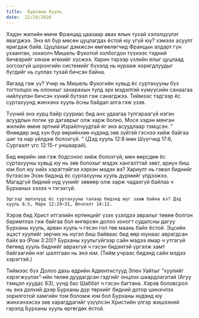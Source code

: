 ```yaml
---
title:  Бурханы Хууль
date:  22/10/2020
---
```


Хэдэн жилийн өмнө Францад цаазаар авах ялын тухай хэлэлцүүлэг явагджээ. Энэ ял бүр мөсөн цуцлагдах ёстой юу үгүй юу? хэмээх асуулт яригдаж байв. Цуцлахыг дэмжсэн өмгөөлөгчид Францын алдарт гүн ухаантан, зохиолч Мишель Фукотой холбогдон түүнээс тэдний бичвэрийг хянаж өгөхийг хүсжээ. Харин тэрээр үхлийн ялыг цуцлаад зогсохгүй шоронгийн системийг бүхэлд нь нурааж хоригдлуудыг бүгдийг нь суллах тухай бичсэн байна.

Яагаад гэж үү? Учир нь Мишель Фукогийн хувьд ёс суртахууны бүх тогтолцоо нь олонхыг захирахын тулд эрх мэдэлтэй хүмүүсийн санаагаа нийлүүлэн бичсэн хүний бүтээл гэж санагджээ. Тиймээс тэдгээр ёс суртахуунд жинхэнэ хууль ёсны байдал алга гэж үзэв.

Түүний энэ хурц байр сууриас бид анх удаагаа тулгараагүй нэгэн асуудлын логик үр дагаврыг олж харж болно. Мосе хэдэн мянган жилийн өмнө эртний Израйлчуудтай яг энэ асуудлаар тэмцсэн. “ Өнөөдөр энд хүн бүр өөрийнхөө нүдэнд зөв зүйтэй гэснээ хийж байгаа шиг та нар үйлдэж болохгүй. ” (Дэд хууль 12:8 мөн Шүүгчид 17:6, Сургаалт үгс 12:15-г уншаарай).

Бид өөрийн зөв гэж бодсоноо хийж болохгүй, мөн өөрсдөө ёс суртахууны хувьд юу нь зөв болохыг мэдэх хангалттай зөвт, ариун биш юм бол юу хийх хэрэгтэйгээ хэрхэн мэдэх вэ? Хариулт нь гэвэл биднийг бүтээсэн Эзэн бидэнд ёс суртахууны хууль дүрмийг үлдээжээ. Магадгүй бидний нүд үүнийг зөвөөр олж харж чадахгүй байлаа ч Бурханых хэзээ ч тэгэхгүй.

`Эдгээр эшлэлүүд ёс суртахууны талаар бидэнд юуг зааж байна вэ? Дэд хууль 6:5, Марк 12:29–31, Илчлэлт 14:12.`

Хэрэв бид Христ итгэлийн ертөнцийг үзэх үзэлдээ авралыг төвөө болгон баримтлах гэж байгаа бол өнгөрсөн долоо хоногт судалсны дагуу Бурханы хууль, арван хууль ч гэсэн гол төв маань байх ёстой. Эцсийн эцэст хуулийг зөрчих нь нүгэл биш байваас бид өөр юунаас аврагдсан байх вэ (Ром 3:20)? Бурханы хуульгүйгээр сайн мэдээ ямар ч утгагүй бөгөөд хууль биднийг аврахгүй ч гэсэн бидэнтэй үргэлж хамт байгаагийн нэг шалтгаан нь энэ юм. (Тийм учраас бидэнд сайн мэдээ хэрэгтэй.)

Тиймээс бүх Долоо дахь өдрийн Адвентистууд Элен Уайтыг “хуулийг хэрэгжүүлэх”-ийн төлөө дуудагдсан гэдгийг онцлох шаардлагатай (Агуу тэмцэл хуудас 63), үүнд бас Шаббат ч гэсэн багтана. Хэрэв боловсрол нь энэ дэлхий дээр Бурханы дүр төрхийг бидний дотор шинэчлэх зорилготой хамгийн том боломж юм бол Бурханы нүдэнд юу жинхэнээсээ зөв харагддагийг үзүүлсэн Христийн үлгэр жишээний гэрэлд Бурханы хууль өргөгдөх ёстой.